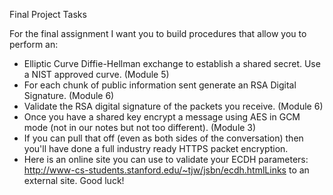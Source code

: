 Final Project Tasks

For the final assignment I want you to build procedures that allow you to perform an:
* Elliptic Curve Diffie-Hellman exchange to establish a shared secret.  Use a NIST approved curve. (Module 5)
* For each chunk of public information sent generate an RSA Digital Signature. (Module 6)
* Validate the RSA digital signature of the packets you receive. (Module 6)
* Once you have a shared key encrypt a message using AES in GCM mode (not in our notes but not too different). (Module 3)
* If you can pull that off (even as both sides of the conversation) then you'll have done a full industry ready HTTPS packet encryption.
* Here is an online site you can use to validate your ECDH parameters:  http://www-cs-students.stanford.edu/~tjw/jsbn/ecdh.htmlLinks to an external site.
Good luck!

